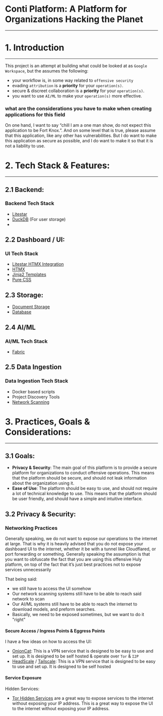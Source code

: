 # Conti Platform: A Platform for Organizations Hacking the Planet
---

# 1. Introduction
---
This project is an attempt at building what could be looked at as `Google Workspace`, but the assumes the following:
- your workflow is, in some way related to `offensive security`
- evading `attribution` is a **priority** for your `operation(s)`.
- secure & discreet collaboration is a **priority** for your `operation(s)`.
- you want to use `AI/ML` to make your `operation(s)` more effective.
### what are the considerations you have to make when creating applications for this field

On one hand, I want to say “chill I am a one man show, do not expect this application to be Fort Knox.”. And on some level that is true, please assume that this application, like any other has vulnerabilities. But I do want to make this application as secure as possible, and I do want to make it so that it is not a liability to use.



# 2. Tech Stack & Features:
---
## 2.1 Backend:
### Backend Tech Stack
- [Litestar](https://litestar.dev) 
- [DuckDB](https://duckdb.org/) (For user storage)
- 
## 2.2 Dashboard / UI:
### UI Tech Stack
- [Litestar HTMX Integration](https://docs.litestar.dev/2/usage/htmx.html) 
- [HTMX](https://htmx.org/) 
- [Jinja2 Templates](https://docs.litestar.dev/2/reference/contrib/jinja.html) 
- [Pure CSS](https://purecss.io/)


## 2.3 Storage:
- [Document Storage](docs/storage/documents.md)
- [Database](docs/storage/database.md)

## 2.4 AI/ML
### AI/ML Tech Stack
- [Fabric](https://github.com/danielmiessler/fabric)

## 2.5 Data Ingestion
### Data Ingestion Tech Stack
- Docker based scripts
- Project Discovery Tools
- [Network Scanning](docs/data_ingestion/network_scanning.md)



# 3. Practices, Goals & Considerations:
---

## 3.1 Goals:
- **Privacy & Security**: The main goal of this platform is to provide a secure platform for organizations to conduct offensive operations. This means that the platform should be secure, and should not leak information about the organization using it.
- **Ease of Use**: The platform should be easy to use, and should not require a lot of technical knowledge to use. This means that the platform should be user friendly, and should have a simple and intuitive interface. 


## 3.2 Privacy & Security:

### Networking Practices

Generally speaking, we do not want to expose our operations to the internet at large.
That is why it is heavily advised that you do not expose your dashboard UI to the internet, whether it be with a tunnel like Cloudflared, or port forwarding or something. Generally speaking the assumption is that you want to obfuscate the fact that you are using this offensive Huly platform, on top of the fact that it’s just best practices not to expose services unnecessarily 

That being said:
- we still have to access the UI somehow
- Our network scanning systems still have to be able to reach said network to scan
- Our AI/ML systems still have to be able to reach the internet to download models, and preform searches.
- Basically, we need to be exposed sometimes, but we want to do it "right"

#### Secure Access / Ingress Points & Eggress Points
I have a few ideas on how to access the UI:

- [OnionCat](https://www.onioncat.org/): This is a VPN service that is designed to be easy to use and set up. It is designed to be self hosted & operate over `Tor` & `I2P`
- [HeadScale](https://headscale.net/) / [Tailscale](https://tailscale.com): This is a VPN service that is designed to be easy to use and set up. It is designed to be self hosted

#### Service Exposure
Hidden Services:
-  [Tor Hidden Services](https://www.torproject.org/docs/tor-onion-service.html.en) are a great way to expose services to the internet without exposing your IP address. This is a great way to expose the UI to the internet without exposing your IP address. 
